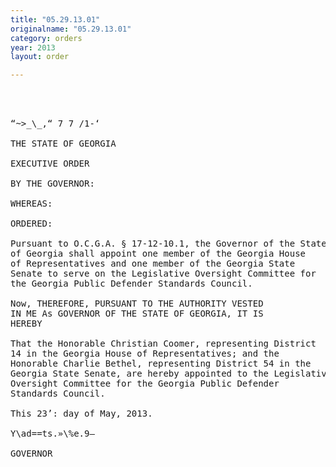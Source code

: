 ```yaml
---
title: "05.29.13.01"
originalname: "05.29.13.01"
category: orders
year: 2013
layout: order

---
```

<pre>
  
 

“~>_\_,“ 7 7 /1-‘

THE STATE OF GEORGIA

EXECUTIVE ORDER

BY THE GOVERNOR:

WHEREAS:

ORDERED:

Pursuant to O.C.G.A. § 17-12-10.1, the Governor of the State
of Georgia shall appoint one member of the Georgia House
of Representatives and one member of the Georgia State
Senate to serve on the Legislative Oversight Committee for
the Georgia Public Defender Standards Council.

Now, THEREFORE, PURSUANT TO THE AUTHORITY VESTED
IN ME As GOVERNOR OF THE STATE OF GEORGIA, IT IS
HEREBY

That the Honorable Christian Coomer, representing District
14 in the Georgia House of Representatives; and the
Honorable Charlie Bethel, representing District 54 in the
Georgia State Senate, are hereby appointed to the Legislative
Oversight Committee for the Georgia Public Defender
Standards Council.

This 23’: day of May, 2013.

Y\ad==ts.»\%e.9—

GOVERNOR

</pre>
